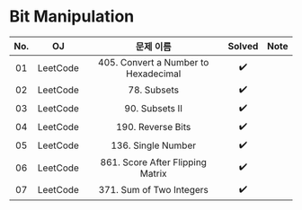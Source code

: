 # Bit Manipulation


|          No.          |        OJ        |        문제 이름         |        Solved         |  Note  |
| :-----: |  :--------: |:---------------------: | :-----: | :-----: |
| 01 | LeetCode | 405. Convert a Number to Hexadecimal | ✔️ |
| 02 | LeetCode | 78. Subsets | ✔️ |
| 03 | LeetCode | 90. Subsets II | ✔️ |
| 04 | LeetCode | 190. Reverse Bits | ✔️ |
| 05 | LeetCode | 136. Single Number | ✔️ |
| 06 | LeetCode | 861. Score After Flipping Matrix | ✔️ |
| 07 | LeetCode | 371. Sum of Two Integers | ✔️ |